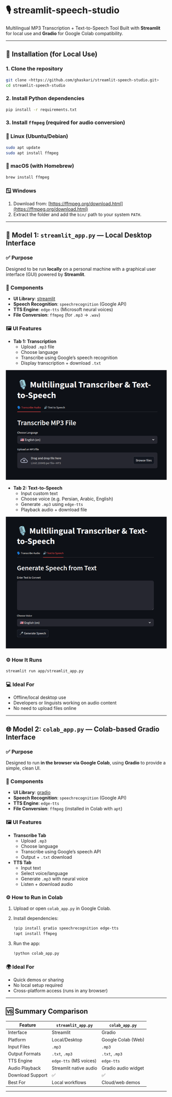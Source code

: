 # 🎙️ streamlit-speech-studio

Multilingual MP3 Transcription + Text-to-Speech Tool
Built with **Streamlit** for local use and **Gradio** for Google Colab compatibility.

---

## 🔧 Installation (for Local Use)

### 1. Clone the repository

```bash
git clone <https://github.com/ghaskari/streamlit-speech-studio.git>
cd streamlit-speech-studio
```

### 2. Install Python dependencies

```bash
pip install -r requirements.txt
```

### 3. Install `ffmpeg` (required for audio conversion)

### 🐧 Linux (Ubuntu/Debian)

```bash
sudo apt update
sudo apt install ffmpeg
```

### 🍎 macOS (with Homebrew)

```bash
brew install ffmpeg
```

### 🪟 Windows

1. Download from: [https://ffmpeg.org/download.html](https://ffmpeg.org/download.html)
2. Extract the folder and add the `bin/` path to your system `PATH`.

---

## 🧠 Model 1: `streamlit_app.py` — Local Desktop Interface

### ✅ Purpose

Designed to be run **locally** on a personal machine with a graphical user interface (GUI) powered by **Streamlit**.

### 🧩 Components

- **UI Library**: [streamlit](https://streamlit.io/)
- **Speech Recognition**: `speechrecognition` (Google API)
- **TTS Engine**: `edge-tts` (Microsoft neural voices)
- **File Conversion**: `ffmpeg` (for `.mp3` → `.wav`)

### 🖼️ UI Features

- **Tab 1: Transcription**
    - Upload `.mp3` file
    - Choose language
    - Transcribe using Google’s speech recognition
    - Display transcription + download `.txt`

![img.png](README_Directory/img.png)

- **Tab 2: Text-to-Speech**
    - Input custom text
    - Choose voice (e.g. Persian, Arabic, English)
    - Generate `.mp3` using `edge-tts`
    - Playback audio + download file
  
![img_1.png](README_Directory/img_1.png)
  
### ⚙️ How It Runs

```bash
streamlit run app/streamlit_app.py
```

### 💻 Ideal For

- Offline/local desktop use
- Developers or linguists working on audio content
- No need to upload files online

---

## 🌐 Model 2: `colab_app.py` — Colab-based Gradio Interface

### ✅ Purpose

Designed to run **in the browser via Google Colab**, using **Gradio** to provide a simple, clean UI.

### 🧩 Components

- **UI Library**: [gradio](https://www.gradio.app/)
- **Speech Recognition**: `speechrecognition` (Google API)
- **TTS Engine**: `edge-tts`
- **File Conversion**: `ffmpeg` (installed in Colab with `apt`)

### 🖼️ UI Features

- **Transcribe Tab**
    - Upload `.mp3`
    - Choose language
    - Transcribe using Google’s speech API
    - Output + `.txt` download
- **TTS Tab**
    - Input text
    - Select voice/language
    - Generate `.mp3` with neural voice
    - Listen + download audio

### ⚙️ How to Run in Colab

1. Upload or open `colab_app.py` in Google Colab.
2. Install dependencies:
    
    ```bash
    !pip install gradio speechrecognition edge-tts
    !apt install ffmpeg
    ```
    
3. Run the app:
    
    ```bash
    !python colab_app.py
    ```
    

### 🌍 Ideal For

- Quick demos or sharing
- No local setup required
- Cross-platform access (runs in any browser)

---

## 🆚 Summary Comparison

| Feature | `streamlit_app.py` | `colab_app.py` |
| --- | --- | --- |
| Interface | Streamlit | Gradio |
| Platform | Local/Desktop | Google Colab (Web) |
| Input Files | `.mp3` | `.mp3` |
| Output Formats | `.txt`, `.mp3` | `.txt`, `.mp3` |
| TTS Engine | `edge-tts` (MS voices) | `edge-tts` |
| Audio Playback | Streamlit native audio | Gradio audio widget |
| Download Support | ✅ | ✅ |
| Best For | Local workflows | Cloud/web demos |

---